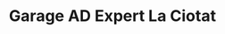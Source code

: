 ---
title: "Garage AD Expert La Ciotat"
url: /la-ciotat/garage-ad-expert-la-ciotat/
shop: réparation de voitures
---